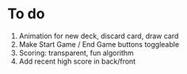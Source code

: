 # To do

1. Animation for new deck, discard card, draw card
2. Make Start Game / End Game buttons toggleable
8. Scoring: transparent, fun algorithm
9. Add recent high score in back/front 

